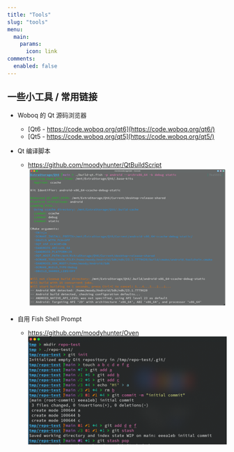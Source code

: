 ```yaml
---
title: "Tools"
slug: "tools"
menu:
  main:
    params:
      icon: link
comments:
  enabled: false
---
```


## 一些小工具 / 常用链接

- Woboq 的 Qt 源码浏览器

  - [Qt6 - https://code.woboq.org/qt6](https://code.woboq.org/qt6/)
  - [Qt5 - https://code.woboq.org/qt5](https://code.woboq.org/qt5/)

- Qt 编译脚本

  - <https://github.com/moodyhunter/QtBuildScript>
    ![Look at me](https://github.com/moodyhunter/QtBuildScript/raw/main/images/build-android-demo.png)

- 自用 Fish Shell Prompt
  - <https://github.com/moodyhunter/Oven>
    ![Look at me](https://github.com/moodyhunter/Oven/raw/main/images/prompt_screenshot.png)
